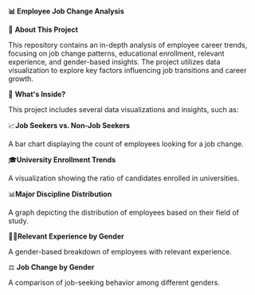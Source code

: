 **📊 Employee Job Change Analysis**

📌 **About This Project**

This repository contains an in-depth analysis of employee career trends, focusing on job change patterns, educational enrollment, relevant experience, and gender-based insights. The project utilizes data visualization to explore key factors influencing job transitions and career growth.

📂 **What's Inside?**

This project includes several data visualizations and insights, such as:


📈**Job Seekers vs. Non-Job Seekers**

A bar chart displaying the count of employees looking for a job change.

🎓**University Enrollment Trends**

A visualization showing the ratio of candidates enrolled in universities.

📊**Major Discipline Distribution**

A graph depicting the distribution of employees based on their field of study.

👩‍💻**Relevant Experience by Gender**


A gender-based breakdown of employees with relevant experience.

⚖️ **Job Change by Gender**

A comparison of job-seeking behavior among different genders.
